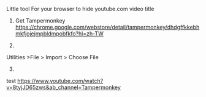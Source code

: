 Little tool For your browser to hide youtube.com video title

1. Get Tampermonkey
https://chrome.google.com/webstore/detail/tampermonkey/dhdgffkkebhmkfjojejmpbldmpobfkfo?hl=zh-TW

2. 
Utilities >File > Import > Choose File


3. 
test
https://www.youtube.com/watch?v=8tyjJD65zws&ab_channel=Tampermonkey
